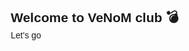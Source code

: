 <!DOCTYPE html>
<html lang="en">
<head>
<meta charset="UTF-8">
	<meta name="viewport" content="width=device-width, initial-scale=1.0">
<title>Coding Platform 🔐</title>
  <link rel="stylesheet" href="portfolio.css">
<link rel="preconnect" href="https://fonts.googleapis.com">
<link rel="preconnect" href="https://fonts.gstatic.com" crossorigin>
<link href="https://fonts.googleapis.com/css2?family=Ubuntu+Mono:wght@700&display=swap" rel="stylesheet">
<link rel="preconnect" href="https://fonts.googleapis.com">
<link rel="preconnect" href="https://fonts.gstatic.com" crossorigin>
<link href="https://fonts.googleapis.com/css2?family=Secular+One&display=swap" rel="stylesheet">
<link rel="preconnect" href="https://fonts.googleapis.com">
<link rel="preconnect" href="https://fonts.gstatic.com" crossorigin>
<link href="https://fonts.googleapis.com/css2?family=Inconsolata:wght@600&display=swap" rel="stylesheet">
<script src='https://kit.fontawesome.com/a076d05399.js' crossorigin='anonymous'></script>
  <script
  src="https://code.jquery.com/jquery-3.6.0.js"></script>
<style>
    *
{
    margin: 0;
    padding: 0;
    box-sizing: border-box;
    text-decoration: none;
    list-style: none;
    font-family: 'Secular One', sans-serif;
}
    
    .main 
    {
        width: 100%;
        height: 500px;
        display: flex;
        justify-content: center;
        background: #141E30;  /* fallback for old browsers */
background: -webkit-linear-gradient(to right, #243B55, #141E30);  /* Chrome 10-25, Safari 5.1-6 */
background: linear-gradient(to right, #243B55, #141E30); /* W3C, IE 10+/ Edge, Firefox 16+, Chrome 26+, Opera 12+, Safari 7+ */
    }
    
    
    .main h1
{
    position: absolute;
    font-size: 1.3em;
    color: #fff;
    margin-top: 10rem;
}

.main a 
{
    position: absolute;
    padding: 13px 45px;
    font-size: 1.1em;
    background: #fff;
    color: #222;
    border-radius: 10px;
    margin-top: 13rem;
}
    
</style>

</head>
<body>
    <section class="main">
        <h1>Welcome to VeNoM club 💣</h1>
        <a href="venom.html">Let's go</a>
    </section>
